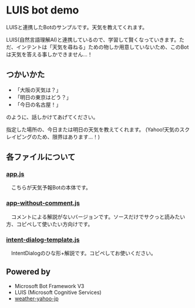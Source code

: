 # LUIS bot demo

LUISと連携したBotのサンプルです。天気を教えてくれます。

LUIS(自然言語理解AI)と連携しているので、学習して賢くなっていきます。ただ、インテントは「天気を尋ねる」ための物しか用意していないため、このBotは天気を答える事しかできません...！


## つかいかた

* 「大阪の天気は？」
* 「明日の東京はどう？」
* 「今日の名古屋！」

のように、話しかけてあげてください。

指定した場所の、今日または明日の天気を教えてくれます。 (Yahoo!天気のスクレイピングのため、限界はあります...！)


## 各ファイルについて

### [app.js](https://github.com/okajax/luis-bot-demo/blob/master/app.js)
　こちらが天気予報Botの本体です。


### [app-without-comment.js](https://github.com/okajax/luis-bot-demo/blob/master/app-without-comment.js)
　コメントによる解説がないバージョンです。ソースだけでサクっと読みたい方、コピペして使いたい方向けです。


### [intent-dialog-template.js](https://github.com/okajax/luis-bot-demo/blob/master/intent-dialog-template.js)
　IntentDialogのひな形+解説です。コピペしてお使いください。


## Powered by
* Microsoft Bot Framework V3
* LUIS (Microsoft Cognitive Services)
* [weather-yahoo-jp](https://www.npmjs.com/package/weather-yahoo-jp)

